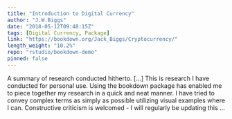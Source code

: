 ```yaml
---
title: "Introduction to Digital Currency"
author: "J.W.Biggs"
date: "2018-05-12T09:48:15Z"
tags: [Digital Currency, Package]
link: "https://bookdown.org/Jack_Biggs/Cryptocurrency/"
length_weight: "10.2%"
repo: "rstudio/bookdown-demo"
pinned: false
---
```


A summary of research conducted hitherto. [...] This is research I have conducted for personal use. Using the bookdown package has enabled me to piece together my research in a quick and neat manner. I have tried to convey complex terms as simply as possible utilizing visual examples where I can. Constructive criticism is welcomed - I will regularly be updating this ...
